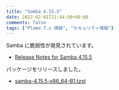 ```yaml
---
title: "Samba 4.15.5"
date: 2022-02-01T21:44:50+09:00
comments: false
tags: ["Plamo 7.x 情報", "セキュリティ情報"]
---
```

Samba に脆弱性が発見されています。

* [Release Notes for Samba 4.15.5](https://www.samba.org/samba/history/samba-4.15.5.html)

パッケージをリリースしました。

* [samba-4.15.5-x86_64-B1.tzst](https://repository.plamolinux.org/pub/linux/Plamo/Plamo-7.x/x86_64/plamo/05_ext/samba-4.15.5-x86_64-B1.tzst)
